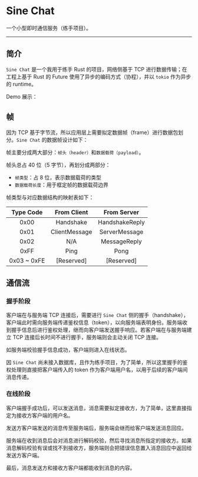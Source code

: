 
# Sine Chat

一个小型即时通信服务（练手项目）。

---

## 简介

 `Sine Chat` 是一个我用于练手 Rust 的项目，网络侧基于 TCP 进行数据传输；在工程上基于 Rust 的 Future 使用了异步的编码方式（协程），并以 `tokio` 作为异步的 runtime。

Demo 展示：

## 帧

因为 TCP 基于字节流，所以应用层上需要拟定数据帧（frame）进行数据包划分。`Sine Chat` 的数据帧设计如下：

帧主要分成两大部分：`帧头（header）`和`数据载荷（payload）`。

帧头总占 40 位（5 字节），再划分成两部分：
* `帧类型`：占 8 位，表示数据载荷的类型
* `数据载荷长度`：用于框定帧的数据载荷边界

帧类型与对应数据结构的映射表如下：

| Type Code | From Client | From Server |
| :---: | :----: | :---: |
| 0x00 | Handshake | HandshakeReply |
| 0x01 | ClientMessage | ServerMessage |
| 0x02 | N/A | MessageReply |
| 0xFF | Ping | Pong |
| 0x03 ~ 0xFE | [Reserved] | [Reserved] |

## 通信流

### 握手阶段
客户端在与服务端 TCP 连接后，需要进行 `Sine Chat` 侧的握手（handshake），客户端此时需向服务端传递鉴权信息（token），以向服务端表明身份。服务端收到握手信息后进行鉴权处理，继而向客户端发送握手响应。若客户端在与服务端建立 TCP 连接后长时间不进行握手，服务端则会主动关闭 TCP 连接。

如服务端校验握手信息成功，客户端则进入在线状态。

因 `Sine Chat` 尚未接入数据库，且作为练手项目，为了简单，所以这里握手的鉴权处理则直接把客户端传入的 token 作为客户端用户名，以用于后续的客户端间消息传递。

### 在线阶段
客户端握手成功后，可以发送消息，消息需要拟定接收方，为了简单，这里直接指定为接收方客户端的用户名。

发送方客户端发送的消息传至服务端后，服务端会继而给客户端发送消息回应。

服务端在收到消息后会对消息进行解码校验，然后寻找消息所指定的接收方。如果消息解码校验有误或找不到接收方，服务端则会把错误信息置入消息回应中返回给发送方客户端。

最后，消息发送方和接收方客户端都能收到消息的内容。

